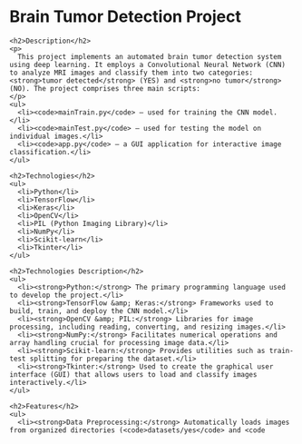 
  </head>
  <body>
    <h1>Brain Tumor Detection Project</h1>
    
    <h2>Description</h2>
    <p>
      This project implements an automated brain tumor detection system using deep learning. It employs a Convolutional Neural Network (CNN) to analyze MRI images and classify them into two categories: <strong>tumor detected</strong> (YES) and <strong>no tumor</strong> (NO). The project comprises three main scripts:
    </p>
    <ul>
      <li><code>mainTrain.py</code> – used for training the CNN model.</li>
      <li><code>mainTest.py</code> – used for testing the model on individual images.</li>
      <li><code>app.py</code> – a GUI application for interactive image classification.</li>
    </ul>
    
    <h2>Technologies</h2>
    <ul>
      <li>Python</li>
      <li>TensorFlow</li>
      <li>Keras</li>
      <li>OpenCV</li>
      <li>PIL (Python Imaging Library)</li>
      <li>NumPy</li>
      <li>Scikit-learn</li>
      <li>Tkinter</li>
    </ul>
    
    <h2>Technologies Description</h2>
    <ul>
      <li><strong>Python:</strong> The primary programming language used to develop the project.</li>
      <li><strong>TensorFlow &amp; Keras:</strong> Frameworks used to build, train, and deploy the CNN model.</li>
      <li><strong>OpenCV &amp; PIL:</strong> Libraries for image processing, including reading, converting, and resizing images.</li>
      <li><strong>NumPy:</strong> Facilitates numerical operations and array handling crucial for processing image data.</li>
      <li><strong>Scikit-learn:</strong> Provides utilities such as train-test splitting for preparing the dataset.</li>
      <li><strong>Tkinter:</strong> Used to create the graphical user interface (GUI) that allows users to load and classify images interactively.</li>
    </ul>
    
    <h2>Features</h2>
    <ul>
      <li><strong>Data Preprocessing:</strong> Automatically loads images from organized directories (<code>datasets/yes</code> and <code
